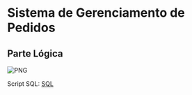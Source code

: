 # Sistema de Gerenciamento de Pedidos


## Parte Lógica

![PNG](1.1.png)

Script SQL:
[SQL](Parte%201%20SQL.sql)
